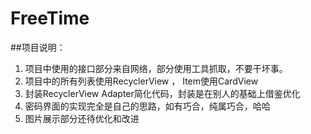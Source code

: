 # FreeTime

##项目说明：
1. 项目中使用的接口部分来自网络，部分使用工具抓取，不要干坏事。
2. 项目中的所有列表使用RecyclerView ， Item使用CardView
3. 封装RecyclerView Adapter简化代码，封装是在别人的基础上借鉴优化
4. 密码界面的实现完全是自己的思路，如有巧合，纯属巧合，哈哈
5. 图片展示部分还待优化和改进
